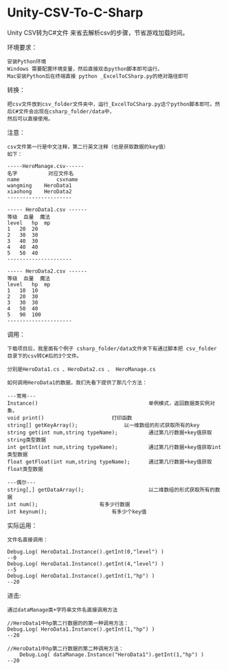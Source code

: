 Unity-CSV-To-C-Sharp
====================

Unity CSV转为C#文件 来省去解析csv的步骤，节省游戏加载时间。

环境要求：

	安装Python环境
	Windows 需要配置环境变量，然后直接双击python脚本即可运行。
	Mac安装Python后在终端直接 python _ExcelToCSharp.py的绝对路径即可
转换：

	把csv文件放到csv_folder文件夹中，运行_ExcelToCSharp.py这个python脚本即可。然后C#文件会出现在csharp_folder/data中，
	然后可以直接使用。

注意：

	csv文件第一行是中文注释，第二行英文注释（也是获取数据的key值）
	如下：
	
	-----HeroManage.csv------
	名字	        对应文件名
	name	        csvname
	wangming	HeroData1
	xiaohong	HeroData2
	---------------------
	
	----- HeroData1.csv ------
	等级	血量	魔法
	level	hp	mp
	1	20	20
	2	30	30
	3	40	30
	4	40	40
	5	50	40
	---------------------
	
	----- HeroData2.csv ------
	等级	血量	魔法
	level	hp	mp
	1	10	10
	2	20	30
	3	30	30
	4	50	40
	5	90	100
	---------------------

调用：

	下载项目后，我里面有个例子 csharp_folder/data文件夹下有通过脚本把 csv_folder 目录下的csv转C#后的3个文件。
	
	分别是HeroData1.cs 、HeroData2.cs 、 HeroManage.cs
	
	如何调用HeroData1的数据，我们先看下提供了那几个方法：
	
	---常用---
	Instance()                                    单例模式，返回数据类实例对象。
	void print()       			      打印函数
	string[] getKeyArray();			      以一维数组的形式获取所有的key
	string get(int num,string typeName);	      通过第几行数据+key值获取string类型数据
	int getInt(int num,string typeName);	      通过第几行数据+key值获取int类型数据
	float getFloat(int num,string typeName);      通过第几行数据+key值获取float类型数据
	
	---偶尔---
	string[,] getDataArray();                     以二维数组的形式获取所有的数据
	int num();				      有多少行数据
	int keynum();				      有多少个key值
	
	
实际运用：

	文件名直接调用：
	
	Debug.Log( HeroData1.Instance().getInt(0,"level") )
	--0
	Debug.Log( HeroData1.Instance().getInt(4,"level") )
	--5
	Debug.Log( HeroData1.Instance().getInt(1,"hp") )
	--20
	
进击:

	通过dataManage类+字符串文件名直接调用方法
	
	//HeroData1中hp第二行数据的的第一种调用方法：
	Debug.Log( HeroData1.Instance().getInt(1,"hp") )
	--20
	
	//HeroData1中hp第二行数据的第二种调用方法：
        Debug.Log( dataManage.Instance("HeroData1").getInt(1,"hp") )
	--20



